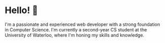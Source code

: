 # Hello! 👋

I'm a passionate and experienced web developer with a strong foundation in Computer Science. I'm currently a second-year CS student at the University of Waterloo, where I'm honing my skills and knowledge. 

